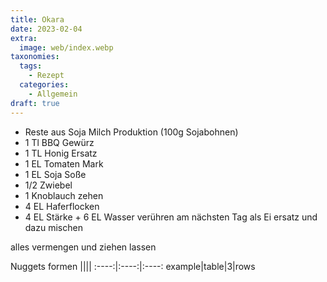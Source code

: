 ```yaml
---
title: Okara
date: 2023-02-04
extra:
  image: web/index.webp
taxonomies:
  tags:
    - Rezept
  categories:
    - Allgemein
draft: true
---
```


* Reste aus Soja Milch Produktion (100g Sojabohnen)
* 1 Tl BBQ Gewürz
* 1 TL Honig Ersatz
* 1 EL Tomaten Mark
* 1 EL Soja Soße
* 1/2 Zwiebel
* 1 Knoblauch zehen
* 4 EL Haferflocken
* 4 EL Stärke + 6 EL Wasser verühren am nächsten Tag als Ei ersatz und dazu mischen

alles vermengen und ziehen lassen

Nuggets formen
||||
:----:|:----:|:----:
example|table|3|rows
